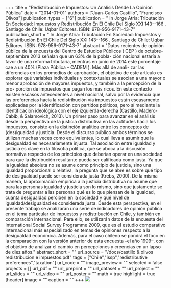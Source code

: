 +++
title = "Redistribución e Impuestos: Un Análisis Desde La Opinión Pública"
date = "2014-01-01"
authors = ["Juan-Carlos Castillo", "Francisco Olivos"]
publication_types = ["6"]
publication = " In Jorge Atria: Tributación En Sociedad: Impuestos y Redistribución En El Chile Del Siglo XXI 143--166 . Santiago de Chile: Uqbar Editores. ISBN: 978-956-9171-43-7"
publication_short = " In Jorge Atria: Tributación En Sociedad: Impuestos y Redistribución En El Chile Del Siglo XXI 143--166 . Santiago de Chile: Uqbar Editores. ISBN: 978-956-9171-43-7"
abstract = "Datos recientes de opinión pública de la encuesta del Centro de Estudios Públicos ( CEP ) de octubre-septiembre 2013 señalan que un 63% de la pobla- ción nacional estaría a favor de una reforma tributaria, mientras en junio de 2014 este porcentaje cae a un 40% (Plaza Pública – CADEM ). Más allá de anali- zar las diferencias en los promedios de aprobación, el objetivo de este artículo es explorar qué variables individuales y contextuales se asocian a una mayor o menor aprobación de mayores impuestos, y también a la percepción de la pro- porción de impuestos que pagan los más ricos. En este contexto existen escasos antecedentes a nivel nacional, salvo por la evidencia que las preferencias hacia la redistribución vía impuestos están escasamente explicadas por la identificación con partidos políticos, pero sí mediante la identificación ideológica con el eje izquierda-derecha (Castillo, Madero-Cabib, & Salamovich, 2013). Un primer paso para avanzar en el análisis desde la perspectiva de la justicia distributiva en las actitudes hacia los impuestos, consiste en la distinción analítica entre los conceptos de (des)igualdad y justicia. Desde el discurso público ambos términos se utilizan muchas veces como equivalentes, lo cual lleva a asumir que la desigualdad es necesariamente injusta. Tal asociación entre igualdad y justicia es clave en la filosofía política, que se aboca a la discusión normativa respecto de los principios que deberían operar en una sociedad para que la distribución resultante pueda ser calificada como justa. Ya que la igualdad absoluta no se asume como principio de justicia, sino una igualdad proporcional o relativa, la pregunta que se abre es sobre qué tipo de desigualdad puede ser considerada justa (Krebs, 2000). De la misma manera, la aproximación empírica a la justicia distributiva no asume que para las personas igualdad y justicia son lo mismo, sino que justamente se trata de preguntar a las personas qué es lo que piensan de la igualdad, cuánta desigualdad perciben en la sociedad y qué nivel de igualdad/desigualdad es considerada justa. Desde esta perspectiva, en el presente trabajo se analizarán una serie de indicadores de opinión pública en el tema particular de impuestos y redistribución en Chile, y también en comparación internacional. Para ello, se utilizarán datos de la encuesta del International Social Survey Programme 2009, que es el estudio comparativo internacional más especializado en temas de opiniones respecto a la desigualdad económica. Además, para el caso chileno se pondrá el foco en la comparación con la versión anterior de esta encuesta –el año 1999–, con el objetivo de analizar el cambio en percepciones y creencias en un lapso de diez años."
abstract_short = ""
url_source = "/docs/castillo & olivos redistribucion e impuestos.pdf"
tags = ["Chile","issp","redistributive preferences","taxation"]
url_code = ""
image_preview = ""
selected = false
projects = []
url_pdf = ""
url_preprint = ""
url_dataset = ""
url_project = ""
url_slides = ""
url_video = ""
url_poster = ""
math = true
highlight = true
[header]
image = ""
caption = ""
+++
![](https://images-na.ssl-images-amazon.com/images/I/51wuuYWFMbL._SX345_BO1,204,203,200_.jpg)
